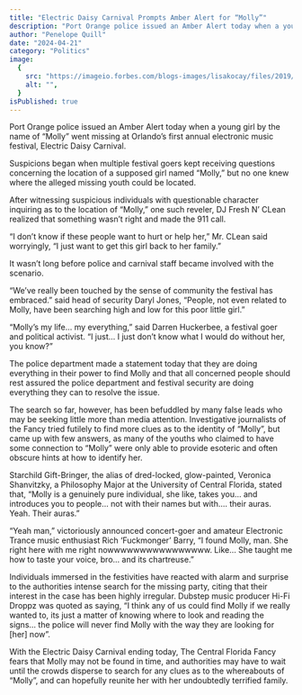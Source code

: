 ```yaml
---
title: "Electric Daisy Carnival Prompts Amber Alert for “Molly”"
description: "Port Orange police issued an Amber Alert today when a young girl by the name of “Molly” went missing at Orlando’s first annual electronic music festival, Electric Daisy Carnival."
author: "Penelope Quill"
date: "2024-04-21"
category: "Politics"
image:
  {
    src: "https://imageio.forbes.com/blogs-images/lisakocay/files/2019/05/EDCLV2019_0517_224308-1300_AGP-Edit.jpg?format=jpg&width=1200",
    alt: "",
  }
isPublished: true
---
```


Port Orange police issued an Amber Alert today when a young girl by the name of “Molly” went missing at Orlando’s first annual electronic music festival, Electric Daisy Carnival.

Suspicions began when multiple festival goers kept receiving questions concerning the location of a supposed girl named “Molly,” but no one knew where the alleged missing youth could be located.

After witnessing suspicious individuals with questionable character inquiring as to the location of “Molly,” one such reveler, DJ Fresh N’ CLean realized that something wasn’t right and made the 911 call.

“I don’t know if these people want to hurt or help her,” Mr. CLean said worryingly, “I just want to get this girl back to her family.”

It wasn’t long before police and carnival staff became involved with the scenario.

“We’ve really been touched by the sense of community the festival has embraced.” said head of security Daryl Jones, “People, not even related to Molly, have been searching high and low for this poor little girl.”

“Molly’s my life… my everything,” said Darren Huckerbee, a festival goer and political activist. “I just… I just don’t know what I would do without her, you know?”

The police department made a statement today that they are doing everything in their power to find Molly and that all concerned people should rest assured the police department and festival security are doing everything they can to resolve the issue.

The search so far, however, has been befuddled by many false leads who may be seeking little more than media attention. Investigative journalists of the Fancy tried futilely to find more clues as to the identity of “Molly”, but came up with few answers, as many of the youths who claimed to have some connection to “Molly” were only able to provide esoteric and often obscure hints at how to identify her.

Starchild Gift-Bringer, the alias of dred-locked, glow-painted, Veronica Shanvitzky, a Philosophy Major at the University of Central Florida, stated that, “Molly is a genuinely pure individual, she like, takes you… and introduces you to people… not with their names but with…. their auras. Yeah. Their auras.”

“Yeah man,” victoriously announced concert-goer and amateur Electronic Trance music enthusiast Rich ‘Fuckmonger’ Barry, “I found Molly, man. She right here with me right nowwwwwwwwwwwwwwww. Like… She taught me how to taste your voice, bro… and its chartreuse.”

Individuals immersed in the festivities have reacted with alarm and surprise to the authorities intense search for the missing party, citing that their interest in the case has been highly irregular. Dubstep music producer Hi-Fi Droppz was quoted as saying, “I think any of us could find Molly if we really wanted to, its just a matter of knowing where to look and reading the signs… the police will never find Molly with the way they are looking for [her] now”.

With the Electric Daisy Carnival ending today, The Central Florida Fancy fears that Molly may not be found in time, and authorities may have to wait until the crowds disperse to search for any clues as to the whereabouts of “Molly”, and can hopefully reunite her with her undoubtedly terrified family.
